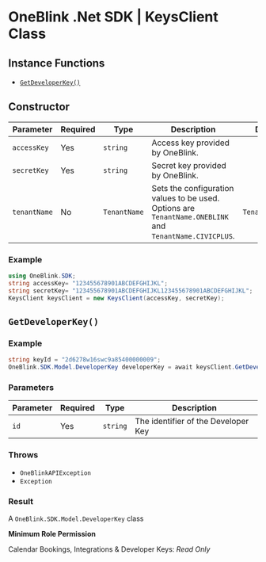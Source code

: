 # OneBlink .Net SDK | KeysClient Class

## Instance Functions

- [`GetDeveloperKey()`](#getdeveloperkey)

## Constructor

| Parameter    | Required | Type         | Description                                                                                             | Default Value         |
| ------------ | -------- | ------------ | ------------------------------------------------------------------------------------------------------- | --------------------- |
| `accessKey`  | Yes      | `string`     | Access key provided by OneBlink.                                                                        |                       |
| `secretKey`  | Yes      | `string`     | Secret key provided by OneBlink.                                                                        |                       |
| `tenantName` | No       | `TenantName` | Sets the configuration values to be used. Options are `TenantName.ONEBLINK` and `TenantName.CIVICPLUS`. | `TenantName.ONEBLINK` |

### Example

```c#
using OneBlink.SDK;
string accessKey= "123455678901ABCDEFGHIJKL";
string secretKey= "123455678901ABCDEFGHIJKL123455678901ABCDEFGHIJKL";
KeysClient keysClient = new KeysClient(accessKey, secretKey);
```

## `GetDeveloperKey()`

### Example

```c#
string keyId = "2d6278w16swc9a85400000009";
OneBlink.SDK.Model.DeveloperKey developerKey = await keysClient.GetDeveloperKey(keyId);
```

### Parameters

| Parameter | Required | Type     | Description                         |
| --------- | -------- | -------- | ----------------------------------- |
| `id`      | Yes      | `string` | The identifier of the Developer Key |

### Throws

- `OneBlinkAPIException`
- `Exception`

### Result

A `OneBlink.SDK.Model.DeveloperKey` class

**Minimum Role Permission**

Calendar Bookings, Integrations & Developer Keys: _Read Only_
